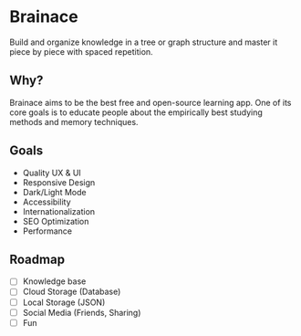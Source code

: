 # Brainace
Build and organize knowledge in a tree or graph structure and master it piece by piece with spaced repetition.

## Why?
Brainace aims to be the best free and open-source learning app. One of its core goals is to educate people about the empirically best studying methods and memory techniques.

## Goals
- Quality UX & UI
- Responsive Design
- Dark/Light Mode
- Accessibility
- Internationalization
- SEO Optimization
- Performance

## Roadmap
- [ ] Knowledge base
- [ ] Cloud Storage (Database)
- [ ] Local Storage (JSON)
- [ ] Social Media (Friends, Sharing)
- [ ] Fun
